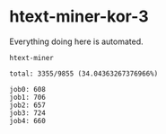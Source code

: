 # htext-miner-kor-3

Everything doing here is automated.

```
htext-miner

total: 3355/9855 (34.04363267376966%)

job0: 608
job1: 706
job2: 657
job3: 724
job4: 660
```